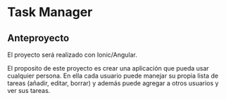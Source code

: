 # Task Manager

## Anteproyecto

El proyecto será realizado con Ionic/Angular.

El proposito de este proyecto es crear una aplicación
que pueda usar cualquier persona.
En ella cada usuario
puede manejar su propia lista de tareas (añadir, editar, borrar) y además
puede agregar a otros usuarios y ver sus tareas.
